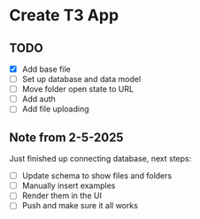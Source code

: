 # Create T3 App

## TODO

- [x] Add base file
- [ ] Set up database and data model
- [ ] Move folder open state to URL
- [ ] Add auth
- [ ] Add file uploading

## Note from 2-5-2025

Just finished up connecting database, next steps:

- [ ] Update schema to show files and folders
- [ ] Manually insert examples 
- [ ] Render them in the UI
- [ ] Push and make sure it all works